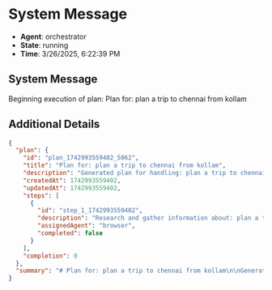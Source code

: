 # System Message

- **Agent**: orchestrator
- **State**: running
- **Time**: 3/26/2025, 6:22:39 PM

## System Message

Beginning execution of plan: Plan for: plan a trip to chennai from kollam

## Additional Details

```json
{
  "plan": {
    "id": "plan_1742993559402_5062",
    "title": "Plan for: plan a trip to chennai from kollam",
    "description": "Generated plan for handling: plan a trip to chennai from kollam",
    "createdAt": 1742993559402,
    "updatedAt": 1742993559402,
    "steps": [
      {
        "id": "step_1_1742993559402",
        "description": "Research and gather information about: plan a trip to chennai from kollam",
        "assignedAgent": "browser",
        "completed": false
      }
    ],
    "completion": 0
  },
  "summary": "# Plan for: plan a trip to chennai from kollam\n\nGenerated plan for handling: plan a trip to chennai from kollam\n\nProgress: 0% complete (0/1 steps)\n\n## Plan Steps\n\n1. ⏳ [browser] Research and gather information about: plan a trip to chennai from kollam\n"
}
```

